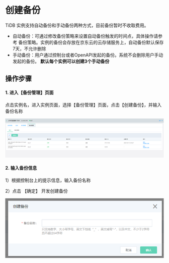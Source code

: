 # 创建备份
TiDB 实例支持自动备份和手动备份两种方式，目前备份暂时不收取费用。
- 自动备份：可通过修改备份策略来设置自动备份触发的时间点，具体操作请参考 备份策略。实例的备份会存放在京东云的云存储服务上，自动备份默认保存7天，不允许删除
- 手动备份：用户通过控制台或者OpenAPI发起的备份。系统不会删除用户手动发起的备份。 **默认每个实例可以创建3个手动备份**


## 操作步骤 
#### 1. 进入【备份管理】页面 
点击实例名，进入实例页面，选择【备份管理】页面，点击【创建备份】，并输入备份名称

![创建备份](../../../../../image/TiDB/Create-Backup-1.png)

#### 2. 输入备份信息
1）根据控制台上的提示信息，输入备份名称

2）点击 【确定】 开发创建备份

![创建备份](../../../../../image/TiDB/Create-Backup-2.png)
